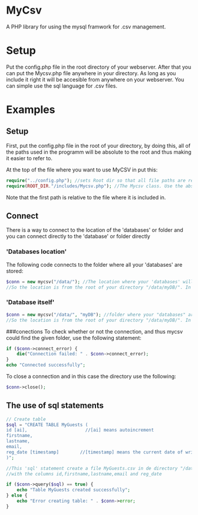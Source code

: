# MyCsv
A PHP library for using the mysql framwork for .csv management.

# Setup
Put the config.php file in the root directory of your webserver. 
After that you can put the Mycsv.php file anywhere in your directory. As long as you include it right it will be accesible from 
anywhere on your webserver. You can simple use the sql language for .csv files. 

# Examples
## Setup
First, put the config.php file in the root of your directory, by doing this, all of the paths used in the programm will be absolute to the root and thus making it easier to refer to.

At the top of the file where you want to use MyCSV in put this:
```php
require("../config.php"); //sets Root dir so that all file paths are relative to the webservers root
require(ROOT_DIR."/includes/Mycsv.php"); //The Mycsv class. Use the absolute path from root after ROOT_DIR
```
Note that the first path is relative to the file where it is included in.

## Connect
There is a way to connect to the location of the 'databases' or folder and you can connect directly to the 'database' or folder directly
### 'Databases location'
The following code connects to the folder where all your 'databases' are stored:
```php
$conn = new mycsv("/data/"); //The location where your 'databases' will be created is (from root) /data/. 
//So the location is from the root of your directory "/data/myDB/". In here will your tables or .csv files be stored.
```
### 'Database itself'
```php
$conn = new mycsv("/data/", "myDB"); //folder where your "databases" are stored and the name of your "database" aka folder. 
//So the location is from the root of your directory "/data/myDB/". In here will your tables or .csv files be stored.
```

###conections
To check whether or not the connection, and thus mycsv could find the given folder, use the following statement:
```php
if ($conn->connect_error) {
    die("Connection failed: " . $conn->connect_error);
} 
echo "Connected successfully";
```
To close a connection and in this case the directory use the following:
```php
$conn->close();
```
## The use of sql statements

```php
// Create table
$sql = "CREATE TABLE MyGuests (
id [ai],                      //[ai] means autoincrement
firstname,
lastname,
email,
reg_date [timestamp]        //[timestamp] means the current date of writing the data to the .csv file. 
)";

//This 'sql' statement create a file MyGuests.csv in de directory "/data/myDB/" 
//with the columns id,firstname,lastname,email and reg_date

if ($conn->query($sql) == true) {
    echo "Table MyGuests created successfully";
} else {
    echo "Error creating table: " . $conn->error;
}
```
